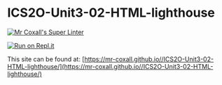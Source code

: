 # ICS2O-Unit3-02-HTML-lighthouse

[![Mr Coxall's Super Linter](https://github.com/Allen-Li-hub//ICS2O-Unit3-02-HTML-lighthouse/workflows/Mr%20Coxall's%20Super%20Linter/badge.svg)](https://github.com/Allen-Li-hub//ICS2O-Unit3-02-HTML-lighthouse/actions)

[![Run on Repl.it](https://repl.it/badge/github/Allen-Li-hub//ICS2O-Unit3-02-HTML-lighthouse)](https://repl.it/github/Allen-Li-hub//ICS2O-Unit3-02-HTML-lighthouse)

This site can be found at: [https://mr-coxall.github.io//ICS2O-Unit3-02-HTML-lighthouse/](https://mr-coxall.github.io//ICS2O-Unit3-02-HTML-lighthouse/)
